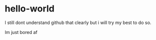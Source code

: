 # hello-world

I still dont understand github that clearly but i will try my best to do so.

Im just bored af 
